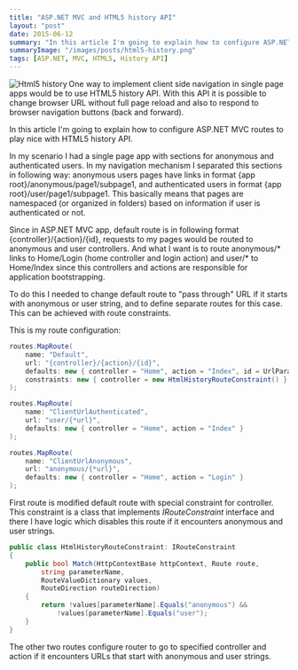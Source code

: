 ```yaml
---
title: "ASP.NET MVC and HTML5 history API"
layout: "post"
date: 2015-06-12
summary: "In this article I'm going to explain how to configure ASP.NET MVC routes to play nice with HTML5 history API."
summaryImage: "/images/posts/html5-history.png"
tags: [ASP.NET, MVC, HTML5, History API]
---
```


<img class="img-responsive" src="/images/posts/html5-history.png" title="Html5 history" align="left" />

One way to implement client side navigation in single page apps would be to use HTML5 history API. With this API it is possible to change browser URL without full page reload and also to respond to browser navigation buttons (back and forward).

In this article I'm going to explain how to configure ASP.NET MVC routes to play nice with HTML5 history API.

In my scenario I had a single page app with sections for anonymous and authenticated users. In my navigation mechanism I separated this sections in following way: anonymous users pages have links in format {app root}/anonymous/page1/subpage1, and authenticated users in format {app root}/user/page1/subpage1. This basically means that pages are namespaced (or organized in folders) based on information if user is authenticated or not.

Since in ASP.NET MVC app, default route is in following format {controller}/{action}/{id}, requests to my pages would be routed to anonymous and user controllers. And what I want is to route anonymous/\* links to Home/Login (home controller and login action) and user/\* to Home/Index since this controllers and actions are responsible for application bootstrapping.

To do this I needed to change default route to "pass through" URL if it starts with anonymous or user string, and to define separate routes for this case. This can be achieved with route constraints.

This is my route configuration:

```csharp
routes.MapRoute(
	name: "Default",
	url: "{controller}/{action}/{id}",
	defaults: new { controller = "Home", action = "Index", id = UrlParameter.Optional },
	constraints: new { controller = new HtmlHistoryRouteConstraint() }
);

routes.MapRoute(
	name: "ClientUrlAuthenticated",
	url: "user/{*url}",
	defaults: new { controller = "Home", action = "Index" }
);

routes.MapRoute(
	name: "ClientUrlAnonymous",
	url: "anonymous/{*url}",
	defaults: new { controller = "Home", action = "Login" }
);
```

First route is modified default route with special constraint for controller. This constraint is a class that implements _IRouteConstraint_ interface and there I have logic which disables this route if it encounters anonymous and user strings.

```csharp
public class HtmlHistoryRouteConstraint: IRouteConstraint
{
	public bool Match(HttpContextBase httpContext, Route route, 
		string parameterName, 
		RouteValueDictionary values,
		RouteDirection routeDirection)
	{
		return !values[parameterName].Equals("anonymous") && 
			!values[parameterName].Equals("user");
	}
}
```

The other two routes configure router to go to specified controller and action if it encounters URLs that start with anonymous and user strings.